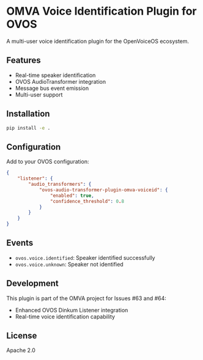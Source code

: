 # OMVA Voice Identification Plugin for OVOS

A multi-user voice identification plugin for the OpenVoiceOS ecosystem.

## Features

- Real-time speaker identification
- OVOS AudioTransformer integration
- Message bus event emission
- Multi-user support

## Installation

```bash
pip install -e .
```

## Configuration

Add to your OVOS configuration:

```json
{
    "listener": {
        "audio_transformers": {
            "ovos-audio-transformer-plugin-omva-voiceid": {
                "enabled": true,
                "confidence_threshold": 0.8
            }
        }
    }
}
```

## Events

- `ovos.voice.identified`: Speaker identified successfully
- `ovos.voice.unknown`: Speaker not identified

## Development

This plugin is part of the OMVA project for Issues #63 and #64:
- Enhanced OVOS Dinkum Listener integration
- Real-time voice identification capability

## License

Apache 2.0
